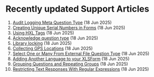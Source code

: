 # Recently updated Support Articles

<!--This page is auto generated using the `scripts/last-updated.py` script, do not update manually-->
1. [Audit Logging Meta Question Type](audit_logging.md) (18 Jun 2025)
1. [Creating Unique Serial Numbers in Forms](unique_serial_numbers.md) (18 Jun 2025)
1. [Using HXL Tags](hxl.md) (18 Jun 2025)
1. [Acknowledge question type](acknowledge.md) (18 Jun 2025)
1. [Library locking](library_locking.md) (18 Jun 2025)
1. [Collecting GPS Locations](collect_gps.md) (18 Jun 2025)
1. [Select One or Many From External File Question Type](external_file.md) (18 Jun 2025)
1. [Adding Another Language to your XLSForm](language_xls.md) (18 Jun 2025)
1. [Grouping Questions and Repeating Groups](group_repeat.md) (18 Jun 2025)
1. [Restricting Text Responses With Regular Expressions](restrict_responses.md) (18 Jun 2025)
